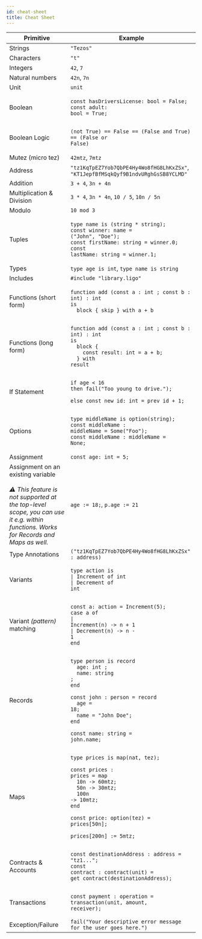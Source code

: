 ```yaml
---
id: cheat-sheet
title: Cheat Sheet
---
```

<div class="cheatsheet">


<!--DOCUSAURUS_CODE_TABS-->
<!--PascaLIGO-->

|Primitive   	|Example|
|---	|---|
|Strings | `"Tezos"`|
|Characters | `"t"`|
|Integers | `42`, `7`|
|Natural numbers | `42n`, `7n`|
|Unit| `unit`|
|Boolean|<pre><code>const hasDriversLicense: bool = False;<br/>const adult: bool = True;</code></pre> |
|Boolean Logic|<pre><code>(not True) == False == (False and True) == (False or False)</code></pre>|
|Mutez (micro tez)| `42mtz`, `7mtz` |
|Address | `"tz1KqTpEZ7Yob7QbPE4Hy4Wo8fHG8LhKxZSx"`, `"KT1JepfBfMSqkQyf9B1ndvURghGsSB8YCLMD"`|
|Addition |`3 + 4`, `3n + 4n`|
|Multiplication & Division| `3 * 4`, `3n * 4n`, `10 / 5`, `10n / 5n`|
|Modulo| `10 mod 3`|
|Tuples| <pre><code>type name is (string * string);<br/>const winner: name = ("John", "Doe");<br/>const firstName: string = winner.0;<br/>const lastName: string = winner.1;</code></pre>|
|Types|`type age is int`, `type name is string`  |
|Includes|```#include "library.ligo"```|
|Functions (short form)|<pre><code>function add (const a : int ; const b : int) : int is<br/>&nbsp;&nbsp;block { skip } with a + b</code></pre>|
|Functions (long form)|<pre><code>function add (const a : int ; const b : int) : int is<br/>&nbsp;&nbsp;block { <br/>&nbsp;&nbsp;&nbsp;&nbsp;const result: int = a + b;<br/>&nbsp;&nbsp;} with result</code></pre>|
| If Statement | <pre><code>if age < 16 <br/>then fail("Too young to drive."); <br/>else const new_id: int = prev_id + 1;</code></pre>|  
|Options|<pre><code>type middleName is option(string);<br/>const middleName : middleName = Some("Foo");<br/>const middleName : middleName = None;</code></pre>|
|Assignment| ```const age: int = 5;```|
|Assignment on an existing variable <br/></br>*⚠️ This feature is not supported at the top-level scope, you can use it e.g. within functions. Works for Records and Maps as well.*| ```age := 18;```, ```p.age := 21``` |
|Type Annotations| ```("tz1KqTpEZ7Yob7QbPE4Hy4Wo8fHG8LhKxZSx" : address)```|
|Variants|<pre><code>type action is<br/>&#124; Increment of int<br/>&#124; Decrement of int</code></pre>|
|Variant *(pattern)* matching|<pre><code>const a: action = Increment(5);<br/>case a of<br/>&#124; Increment(n) -> n + 1<br/>&#124; Decrement(n) -> n - 1<br/>end</code></pre>|
|Records|<pre><code>type person is record<br/>&nbsp;&nbsp;age: int ;<br/>&nbsp;&nbsp;name: string ;<br/>end<br/><br/>const john : person = record<br/>&nbsp;&nbsp;age = 18;<br/>&nbsp;&nbsp;name = "John Doe";<br/>end<br/><br/>const name: string = john.name;</code></pre>|
|Maps|<pre><code>type prices is map(nat, tez);<br/><br/>const prices : prices = map<br/>&nbsp;&nbsp;10n -> 60mtz;<br/>&nbsp;&nbsp;50n -> 30mtz;<br/>&nbsp;&nbsp;100n -> 10mtz;<br/>end<br/><br/>const price: option(tez) = prices[50n];<br/><br/>prices[200n] := 5mtz;</code></pre>|
|Contracts & Accounts|<pre><code>const destinationAddress : address = "tz1...";<br/>const contract : contract(unit) = get_contract(destinationAddress);</code></pre>|
|Transactions|<pre><code>const payment : operation = transaction(unit, amount, receiver);</code></pre>|
|Exception/Failure|`fail("Your descriptive error message for the user goes here.")`|

<!--END_DOCUSAURUS_CODE_TABS-->

</div>
